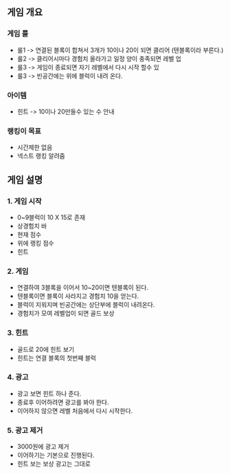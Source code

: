 ## 게임 개요
### 게임 룰
  - 룰1 -> 연결된 블록이 합쳐서 3개가 10이나 20이 되면 클리어 (텐블록이라 부른다.)
  - 룰2 -> 클리어시마다 경험치 올라가고 일정 양이 충족되면 레벨 업
  - 룰3 -> 게임이 종료되면 자기 레벨에서 다시 시작 할수 있
  - 룰3 -> 빈공간에는 위에 블럭이 내려 온다.

### 아이템
  - 힌트 -> 10이나 20만들수 있는 수 안내 
 
### 랭킹이 목표
  - 시간제한 없음 
  - 넥스트 랭킹 알려줌 

## 게임 설명
### 1. 게임 시작
  - 0~9블럭이 10 X 15로 존재
  - 상경험치 바
  - 현재 점수
  - 위에 랭킹 점수
  - 힌트

### 2. 게임 
  - 연결하여 3블록을 이어서 10~20이면 텐블록이 된다.
  - 텐블록이면 블록이 사라지고 경험치 10을 얻는다.
  - 블럭이 지워지며 빈공간에는 상단부에 블럭이 내려온다.
  - 경험치가 모여 레벨업이 되면 골드 보상   

### 3. 힌트
  - 골드로 20에 힌트 보기
  - 힌트는 연결 블록의 첫번째 블럭
   
### 4. 광고
  - 광고 보면 힌트 하나 준다.
  - 종료후 이어하려면 광고를 봐야 한다.
  - 이어하지 않으면 레벨 처음에서 다시 시작한다.

### 5. 광고 제거
  - 3000원에 광고 제거
  - 이어하기는 기본으로 진행된다.
  - 힌트 보는 보상 광고는 그대로
